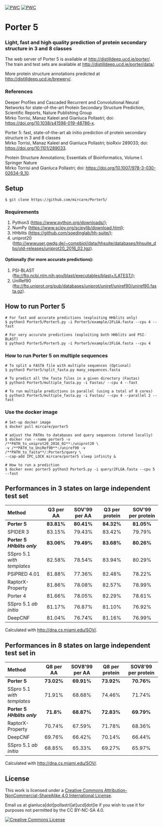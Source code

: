 [![PWC](https://img.shields.io/endpoint.svg?url=https://paperswithcode.com/badge/deeper-profiles-and-cascaded-recurrent-and/protein-secondary-structure-prediction-on-4)](https://paperswithcode.com/sota/protein-secondary-structure-prediction-on-4?p=deeper-profiles-and-cascaded-recurrent-and)
[![PWC](https://img.shields.io/endpoint.svg?url=https://paperswithcode.com/badge/deeper-profiles-and-cascaded-recurrent-and/protein-secondary-structure-prediction-on-2)](https://paperswithcode.com/sota/protein-secondary-structure-prediction-on-2?p=deeper-profiles-and-cascaded-recurrent-and)

# Porter 5 
### Light, fast and high quality prediction of protein secondary structure in 3 and 8 classes

The web server of Porter 5 is available at http://distilldeep.ucd.ie/porter/.   
The train and test sets are available at http://distilldeep.ucd.ie/porter/data/.

More protein structure annotations predicted at http://distilldeep.ucd.ie/brewery/.

### References
Deeper Profiles and Cascaded Recurrent and Convolutional Neural Networks for state-of-the-art Protein Secondary Structure Prediction, Scientific Reports, Nature Publishing Group<br>
Mirko Torrisi, Manaz Kaleel and Gianluca Pollastri; doi: https://doi.org/10.1038/s41598-019-48786-x.

Porter 5: fast, state-of-the-art ab initio prediction of protein secondary structure in 3 and 8 classes<br>
Mirko Torrisi, Manaz Kaleel and Gianluca Pollastri; bioRxiv 289033; doi: https://doi.org/10.1101/289033.

Protein Structure Annotations; Essentials of Bioinformatics, Volume I. Springer Nature<br>
Mirko Torrisi and Gianluca Pollastri; doi: https://doi.org/10.1007/978-3-030-02634-9_10.


## Setup
```
$ git clone https://github.com/mircare/Porter5/
```

### Requirements
1. Python3 (https://www.python.org/downloads/);
1. NumPy (https://www.scipy.org/scipylib/download.html);
1. HHblits (https://github.com/soedinglab/hh-suite/);
1. uniprot20 (http://wwwuser.gwdg.de/~compbiol/data/hhsuite/databases/hhsuite_dbs/old-releases/uniprot20_2016_02.tgz).

#### Optionally (for more accurate predictions):
1. PSI-BLAST (ftp://ftp.ncbi.nlm.nih.gov/blast/executables/blast+/LATEST/); 
1. UniRef90 (ftp://ftp.uniprot.org/pub/databases/uniprot/uniref/uniref90/uniref90.fasta.gz).


## How to run Porter 5
```
# For fast and accurate predictions (exploiting HHblits only)
$ python3 Porter5/Porter5.py -i Porter5/example/2FLGA.fasta --cpu 4 --fast

# For very accurate predictions (exploiting both HHblits and PSI-BLAST)
$ python3 Porter5/Porter5.py -i Porter5/example/2FLGA.fasta --cpu 4
```

### How to run Porter 5 on multiple sequences
```
# To split a FASTA file with multiple sequences (Optional)
$ python3 Porter5/split_fasta.py many_sequences.fasta

# To predict all the fasta files in a given directory (Fastas)
$ python3 Porter5/multiple_fasta.py -i Fastas/ --cpu 4 --fast

# To run multiple predictions in parallel (using a total of 8 cores)
$ python3 Porter5/multiple_fasta.py -i Fastas/ --cpu 4 --parallel 2 --fast
```

### Use the docker image
```
# Set-up docker image
$ docker pull mircare/porter5

# adjust the PATHs to databases and query sequences (stored locally)
$ docker run --name porter5 -v /**PATH_to_uniprot20_2016_02**:/uniprot20 \
-v /**PATH_to_UniRef90**:/uniref90 -v /**PATH_to_fasta**/:Porter5/query \
--cap-add IPC_LOCK mircare/porter5 sleep infinity &

# How to run a prediction
$ docker exec porter5 python3 Porter5.py -i query/2FLGA.fasta --cpu 5 --fast
```


## Performances in 3 states on large independent test set
| Method | Q3 per AA | SOV'99 per AA | Q3 per protein | SOV'99 per protein |
| :--- | :---: | :---: | :---: | :---: |
| **Porter 5** | **83.81%** | **80.41%** | **84.32%** | **81.05%** |
| SPIDER 3 | 83.15% | 79.43% | 83.42% | 79.79% |
| **Porter 5 *HHblits only*** | **83.06%** | **79.49%** | **83.68%** | **80.26%** |
| SSpro 5.1 *with templates* | 82.58% | 78.54% | 83.94% | 80.29% |
| PSIPRED 4.01 | 81.88% | 77.36% | 82.48% | 78.22% |
| RaptorX-Property | 81.86% | 78.08% | 82.57% | 78.99% |
| Porter 4 | 81.66% | 78.05% | 82.29% | 78.61% | 
| SSpro 5.1 *ab initio* | 81.17% | 76.87% | 81.10% | 76.92% |
| DeepCNF | 81.04% | 76.74% | 81.16% | 76.99% |

Calculated with http://dna.cs.miami.edu/SOV/.

## Performances in 8 states on large independent test set in 
| Method | Q8 per AA | SOV8'99 per AA | Q8 per protein | SOV8'99 per protein |
| :--- | :---: | :---: | :---: | :---: |
| **Porter 5** | **73.02%** | **69.91%** | **73.92%** | **70.76%** |
| SSpro 5.1 *with templates* | 71.91% | 68.68% | 74.46% | 71.74% |
| **Porter 5 *HHblits only*** | **71.8%** | **68.87%** | **72.83%** | **69.79%** |
| RaptorX-Property | 70.74% | 67.59% | 71.78% | 68.36% |
| DeepCNF | 69.76% | 66.42% | 70.14% | 66.44% |
| SSpro 5.1 *ab initio* | 68.85% | 65.33% | 69.27% | 65.97% |

Calculated with http://dna.cs.miami.edu/SOV/.


## License
This work is licensed under a <a rel="license" href="http://creativecommons.org/licenses/by-nc-sa/4.0/">Creative Commons Attribution-NonCommercial-ShareAlike 4.0 International License</a>.

Email us at gianluca[dot]pollastri[at]ucd[dot]ie if you wish to use it for purposes not permitted by the CC BY-NC-SA 4.0.

<a rel="license" href="http://creativecommons.org/licenses/by-nc-sa/4.0/"><img alt="Creative Commons License" style="border-width:0" src="https://i.creativecommons.org/l/by-nc-sa/4.0/88x31.png" /></a>
